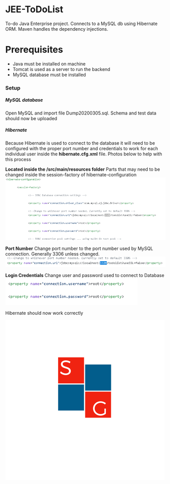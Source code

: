 # JEE-ToDoList
To-do Java Enterprise project. Connects to a MySQL db using Hibernate ORM. Maven handles the dependency injections.

# Prerequisites
* Java must be installed on machine
* Tomcat is used as a server to run the backend
* MySQL database must be installed

### Setup
##### *MySQL database*
Open MySQL and import file Dump20200305.sql. Schema and test data should now be uploaded 

##### *Hibernate*
Because Hibernate is used to connect to the database it will need to be configured with the proper port number
and credentials to work for each individual user inside the **hibernate.cfg.xml** file. Photos below to help with this process

**Located inside the /src/main/resources folder**
Parts that may need to be changed inside the session-factory of hibernate-configuration
![hibernate cfg xml](Images/HibernateMain.PNG)
    
**Port Number**
Change port number to the port number used by MySQL connection. Generally 3306 unless changed.
![hibernate port number](Images/HibernatePort.PNG)

**Login Credentials**
Change user and password used to connect to Database
![hibernte credentials](Images/HibernateCredentials.PNG)

Hibernate should now work correctly

![SG Logo](Images/Logo.png)


